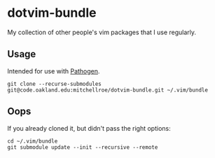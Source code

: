 # dotvim-bundle

My collection of other people's vim packages that I use regularly.

## Usage

Intended for use with [Pathogen](https://github.com/tpope/vim-pathogen).

```
git clone --recurse-submodules git@code.oakland.edu:mitchellroe/dotvim-bundle.git ~/.vim/bundle
```

## Oops

If you already cloned it, but didn't pass the right options:

```
cd ~/.vim/bundle
git submodule update --init --recursive --remote
```
